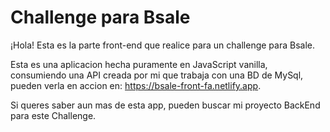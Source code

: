 # Challenge para Bsale

¡Hola! Esta es la parte front-end que realice para un challenge para Bsale.

Esta es una aplicacion hecha puramente en JavaScript vanilla, consumiendo una API creada por mi que trabaja con una BD de MySql, pueden verla en accion en: https://bsale-front-fa.netlify.app.

Si queres saber aun mas de esta app, pueden buscar mi proyecto BackEnd para este Challenge.

